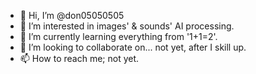 - 👋 Hi, I’m @don05050505
- 👀 I’m interested in images' & sounds' AI processing. 
- 🌱 I’m currently learning everything from '1+1=2'.
- 💞️ I’m looking to collaborate on... not yet, after I skill up.
- 📫 How to reach me; not yet.

<!---
don05050505/don05050505 is a ✨ special ✨ repository because its `README.md` (this file) appears on your GitHub profile.
You can click the Preview link to take a look at your changes.
--->
